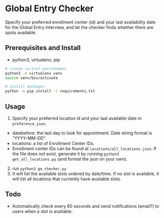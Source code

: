 # Global Entry Checker
Specify your preferred enrollment center (id) and your last availability date for the Global Entry interview, and let the checker finds whether there are spots available.

## Prerequisites and Install
- python3, virtualenv, pip
```bash
# create virtual environment
python3 -m virtualenv venv
source venv/bin/activate

# install packages
python -m pip install -r requirements.txt
```

## Usage
1. Specify your preferred location id and your last available date in `preference.json`. 
  - datebefore: the last day to look for appointment. Date string format is "YYYY-MM-DD".
  - locations: a list of Enrollment Center IDs.
  - Enrollment center IDs can be found at `locations/all_locations.json`. If the file does not exist, generate it by running `python3 get_all_locations.py` (and format the json on your own).
2. run `python3 ge_checker.py`
3. It will list the available slots ordered by date/time. If no slot is available, it will list all locations that currently have available slots.

## Todo
- Automatically check every 60 seconds and send notifications (email?) to users when a slot is available.
